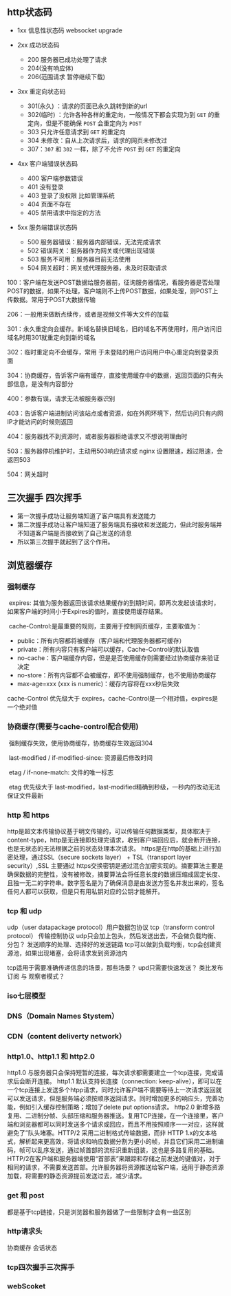 ## http状态码

- 1xx 信息性状态码 websocket upgrade

- 2xx 成功状态码

  - 200 服务器已成功处理了请求
  - 204(没有响应体)
  - 206(范围请求 暂停继续下载)

- 3xx 重定向状态码

  - 301(永久) ：请求的页面已永久跳转到新的url
  - 302(临时) ：允许各种各样的重定向，一般情况下都会实现为到 `GET` 的重定向，但是不能确保 `POST` 会重定向为 `POST`
  - 303 只允许任意请求到 `GET` 的重定向
  - 304 未修改：自从上次请求后，请求的网页未修改过
  - 307：`307` 和 `302` 一样，除了不允许 `POST` 到 `GET` 的重定向

- 4xx 客户端错误状态码

  - 400 客户端参数错误
  - 401 没有登录
  - 403 登录了没权限 比如管理系统
  - 404 页面不存在
  - 405 禁用请求中指定的方法

- 5xx 服务端错误状态码

  - 500 服务器错误：服务器内部错误，无法完成请求
  - 502 错误网关：服务器作为网关或代理出现错误
  - 503 服务不可用：服务器目前无法使用
  - 504 网关超时：网关或代理服务器，未及时获取请求


100：客户端在发送POST数据给服务器前，征询服务器情况，看服务器是否处理POST的数据，如果不处理，客户端则不上传POST数据，如果处理，则POST上传数据。常用于POST大数据传输

206：一般用来做断点续传，或者是视频文件等大文件的加载

301：永久重定向会缓存。新域名替换旧域名，旧的域名不再使用时，用户访问旧域名时用301就重定向到新的域名

302：临时重定向不会缓存，常用 于未登陆的用户访问用户中心重定向到登录页面

304：协商缓存，告诉客户端有缓存，直接使用缓存中的数据，返回页面的只有头部信息，是没有内容部分

400：参数有误，请求无法被服务器识别

403：告诉客户端进制访问该站点或者资源，如在外网环境下，然后访问只有内网IP才能访问的时候则返回

404：服务器找不到资源时，或者服务器拒绝请求又不想说明理由时

503：服务器停机维护时，主动用503响应请求或 nginx 设置限速，超过限速，会返回503

504：网关超时



  ## 三次握手 四次挥手

- 第一次握手成功让服务端知道了客户端具有发送能力
- 第二次握手成功让客户端知道了服务端具有接收和发送能力，但此时服务端并不知道客户端是否接收到了自己发送的消息
- 所以第三次握手就起到了这个作用。

## 浏览器缓存

### 强制缓存

​	expires: 其值为服务器返回该请求结果缓存的到期时间，即再次发起该请求时，如果客户端的时间小于Expires的值时，直接使用缓存结果。

​	cache-Control:是最重要的规则，主要用于控制网页缓存，主要取值为：

- public：所有内容都将被缓存（客户端和代理服务器都可缓存）
- private：所有内容只有客户端可以缓存，Cache-Control的默认取值
- no-cache：客户端缓存内容，但是是否使用缓存则需要经过协商缓存来验证决定
- no-store：所有内容都不会被缓存，即不使用强制缓存，也不使用协商缓存
- max-age=xxx (xxx is numeric)：缓存内容将在xxx秒后失效

cache-Control 优先级大于 expires，cache-Control是一个相对值，expires是一个绝对值


### 协商缓存(需要与cache-control配合使用)

​	强制缓存失效，使用协商缓存，协商缓存生效返回304

​	last-modified / if-modified-since:  资源最后修改时间

​	etag / if-none-match: 文件的唯一标志

​	etag 优先级大于 last-modified，last-modified精确到秒级，一秒内的改动无法保证文件最新

### http 和 https
 http是超文本传输协议基于明文传输的，可以传输任何数据类型，具体取决于content-type，http是无连接即处理完请求，收到客户端回应后，就会断开连接，也是无状态的无法根据之前的状态处理本次请求。
 https是在http的基础上进行加密处理，通过SSL（secure sockets layer） + TSL（transport layer security）,SSL 主要通过
 https交换密钥是通过混合加密实现的。摘要算法主要是确保数据的完整性，没有被修改，摘要算法会将任意长度的数据压缩成固定长度、且独一无二的字符串。数字签名是为了确保消息是由发送方签名并发出来的，签名任何人都可以获取，但是只有用私钥对应的公钥才能解开。

 ### tcp 和 udp
 udp（user datapackage protocol）用户数据包协议
 tcp（transform control protocol） 传输控制协议
 udp只会加上包头，然后发送出去，不会做负载均衡、分包？ 发送顺序的处理、选择好的发送链路
 tcp可以做到负载均衡，tcp会创建资源池，如果出现堵塞，会将请求发到资源池内

 tcp适用于需要准确传递信息的场景，那些场景？
 upd只需要快速发送？ 类比发布订阅 与 观察者模式？

 ### iso七层模型

 ### DNS（Domain Names Stystem）

 ### CDN（content deliverty network）

 ### http1.0、http1.1 和 http2.0
  http1.0 与服务器只会保持短暂的连接，每次请求都需要建立一个tcp连接，完成请求后会断开连接。
  http1.1 默认支持长连接（connection: keep-alive），即可以在一个tcp连接上发送多个htpp请求，同时允许客户端不需要等待上一次请求返回就可以发送请求，但是服务端必须按顺序返回请求。同时增加更多的响应头，完善功能，例如引入缓存控制策略；增加了delete put options请求。
  http2.0 新增多路复用、二进制分帧、头部压缩和服务器推送。复用TCP连接，在一个连接里，客户端和浏览器都可以同时发送多个请求或回应，而且不用按照顺序一一对应，这样就避免了”队头堵塞。HTTP/2 采用二进制格式传输数据，而非 HTTP 1.x的文本格式，解析起来更高效，将请求和响应数据分割为更小的帧，并且它们采用二进制编码，帧可以乱序发送，通过帧首部的流标识重新组装，这也是多路复用的基础。HTTP/2在客户端和服务器端使用“首部表”来跟踪和存储之前发送的键值对，对于相同的请求，不需要发送首部。允许服务器将资源推送给客户端，适用于静态资源加载，将需要的静态资源提前发送过去，减少请求。


 ### get 和 post
  都是基于tcp链接，只是浏览器和服务器做了一些限制才会有一些区别

 ### http请求头
  协商缓存
  会话状态

 ### tcp四次握手三次挥手

 ### webScoket






